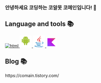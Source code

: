 ### 안녕하세요 코딩하는 코알못 코메인입니다! 👋
<h2> Language and tools 📚 </h2>
<p align="left">
  <a href="" target="_blank">
    <img src="https://i.namu.wiki/i/sWbpWrv7vUnUD7bgq-AIAR86LZGr_irakVz3Fa68bBw0kRfH55bt2mB6uXR66OkF3BJ1dkcKP3nKdr59SoL2PMIUkZzYPa_tF9XWZfF853bL_OstyE05zlBE2x4Xy0ueewN7F2ZiRUMU_mWvXszhfg.svg" alt="html" width="40" height="40"/> </a>
<a href="https://developer.android.com" target="_blank"> 
<img src="https://raw.githubusercontent.com/devicons/devicon/master/icons/android/android-original-wordmark.svg" alt="android" width="40" height="40"/> </a>
<a href="https://www.java.com" target="_blank">
<img src="https://raw.githubusercontent.com/devicons/devicon/master/icons/java/java-original.svg" alt="java" width="40" height="40"/> </a>
<a href="https://kotlinlang.org" target="_blank">
<img src="https://raw.githubusercontent.com/devicons/devicon/master/icons/kotlin/kotlin-original.svg" alt="Kotlin" width="35" height="35"/> </a>
<h2> Blog 📚 </h2>
https://comain.tistory.com/
